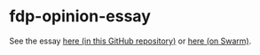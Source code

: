 # fdp-opinion-essay
See the essay [here (in this GitHub repository)](https://github.com/calebtuttle/fdp-opinion-essay/blob/main/Fair%20Data%20Protocol%20and%20Data%20Markets.md) or [here (on Swarm)](https://gateway.ethswarm.org/access/4d1122d03f1d47ff110f87ccce7673459e571ccc220981e2852214a8959f7f27).
